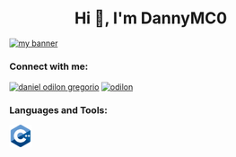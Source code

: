 <h1 align="center">Hi 👋, I'm DannyMC0</h1>
<a href="https://DannyMC0.com/" target="_blank" rel="noreferrer"><img src="https://github.com/Lagaress/Lagaress/assets/163100142/3478638e-6b21-4208-a78a-bfc22ce5562f.jpg" alt="my banner"></a>

<h3 align="left">Connect with me:</h3>
<p align="left">
<a href="https://fb.com/daniel odilon gregorio" target="blank"><img align="center" src="https://raw.githubusercontent.com/rahuldkjain/github-profile-readme-generator/master/src/images/icons/Social/facebook.svg" alt="daniel odilon gregorio" height="30" width="40" /></a>
<a href="https://instagram.com/odilon" target="blank"><img align="center" src="https://raw.githubusercontent.com/rahuldkjain/github-profile-readme-generator/master/src/images/icons/Social/instagram.svg" alt="odilon" height="30" width="40" /></a>
</p>

<h3 align="left">Languages and Tools:</h3>
<p align="left"> <a href="https://www.w3schools.com/cpp/" target="_blank" rel="noreferrer"> <img src="https://raw.githubusercontent.com/devicons/devicon/master/icons/cplusplus/cplusplus-original.svg" alt="cplusplus" width="40" height="40"/> </a> </p>
